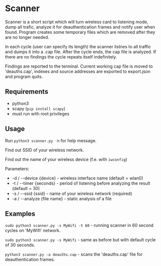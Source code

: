 # Scanner #

Scanner is a short script which will turn wireless card to listening mode, dump all trafic, analyze it for deauthentication frames and notify user when found.
Program creates some temporary files which are removed after they are no longer needed.

In each cycle (user can specify its length) the scanner listnes to all traffic and dumps it into a .cap file. After the cycle ends, the cap file is analyzed. If there are no findings the cycle repeats itself indefinitely.

Findings are reported to the terminal. Current working cap file is moved to 'deauths.cap', indexes and source addresses are exported to export.json and program quits.

## Requirements ##

- python3
- scapy (`pip install scapy`)
- must run with root privileges

## Usage ##

Run `python3 scanner.py -h` for help message.

Find out SSID of your wireless network.

Find out the name of your wireless device (f.e. with `iwconfig`)

Parameters:

- -d / --device {device} - wireless interface name (default = wlan0)
- -t / --timer {seconds} - period of listening before analyzing the result (default = 30)
- -s / --ssid {ssid} - name of your wireless network (required)
- -a / --analyze {file name} - static analysis of a file

## Examples ##

`sudo python3 scanner.py -s MyWifi -t 60` - running scanner in 60 second cycles on 'MyWifi' network.

`sudo python3 scanner.py -s MyWifi` - same as before but with default cycle of 30 seconds.

`python3 scanner.py -a deauths.cap` - scans the 'deauths.cap' file for deauthentication frames.